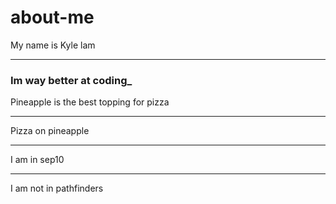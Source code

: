 # about-me
My name is Kyle lam

--------------------------

### Im way better at coding_ ##
</angled>
Pineapple is the best topping for pizza

--------------------------

Pizza on pineapple

--------------------------

I am in sep10

--------------------------

I am not in pathfinders
